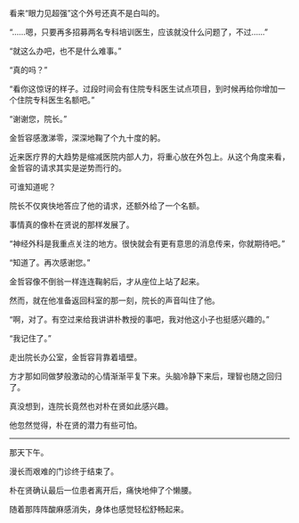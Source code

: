 看来“眼力见超强”这个外号还真不是白叫的。

“……嗯，只要再多招募两名专科培训医生，应该就没什么问题了，不过……”

“就这么办吧，也不是什么难事。”

“真的吗？”

“看你这惊讶的样子。过段时间会有住院专科医生试点项目，到时候再给你增加一个住院专科医生名额吧。”

“谢谢您，院长。”

金哲容感激涕零，深深地鞠了个九十度的躬。

近来医疗界的大趋势是缩减医院内部人力，将重心放在外包上。从这个角度来看，金哲容的请求其实是逆势而行的。

可谁知道呢？

院长不仅爽快地答应了他的请求，还额外给了一个名额。

事情真的像朴在贤说的那样发展了。

“神经外科是我重点关注的地方。很快就会有更有意思的消息传来，你就期待吧。”

“知道了。再次感谢您。”

金哲容像不倒翁一样连连鞠躬后，才从座位上站了起来。

然而，就在他准备返回科室的那一刻，院长的声音叫住了他。

“啊，对了。有空过来给我讲讲朴教授的事吧，我对他这小子也挺感兴趣的。”

“我记住了。”

走出院长办公室，金哲容背靠着墙壁。

方才那如同做梦般激动的心情渐渐平复下来。头脑冷静下来后，理智也随之回归了。

真没想到，连院长竟然也对朴在贤如此感兴趣。

他忽然觉得，朴在贤的潜力有些可怕。

* * *

那天下午。

漫长而艰难的门诊终于结束了。

朴在贤确认最后一位患者离开后，痛快地伸了个懒腰。

随着那阵阵酸麻感消失，身体也感觉轻松舒畅起来。